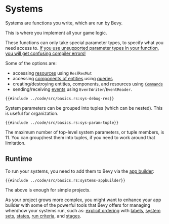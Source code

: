 # Systems

Systems are functions you write, which are run by Bevy.

This is where you implement all your game logic.

These functions can only take special parameter types, to specify what you need
access to. [If you use unsupported parameter types in your function, you will
get confusing compiler errors!](../pitfalls/into-system.md)

Some of the options are:
 - accessing [resources](./res.md) using `Res`/`ResMut`
 - accessing [components of entities](./ec.md) using [queries](./queries.md)
 - creating/destroying entities, components, and resources using [`Commands`](./commands.md)
 - sending/receiving [events](./events.md) using `EventWriter`/`EventReader`.

```rust,no_run,noplayground
{{#include ../code/src/basics.rs:sys-debug-res}}
```

System parameters can be grouped into tuples (which can be nested). This is
useful for organization.

```rust,no_run,noplayground
{{#include ../code/src/basics.rs:sys-param-tuple}}
```

The maximum number of top-level system parameters, or tuple members, is 11. You
can group/nest them into tuples, if you need to work around that limitation.

## Runtime

To run your systems, you need to add them to Bevy via the [app builder](./app-builder.md):

```rust,no_run,noplayground
{{#include ../code/src/basics.rs:systems-appbuilder}}
```

The above is enough for simple projects.

As your project grows more complex, you might want to enhance your app builder
with some of the powerful tools that Bevy offers for managing when/how your
systems run, such as: [explicit ordering](./system-order.md) with
[labels](./labels.md), [system sets](./system-sets.md), [states](./states.md),
[run criteria](./run-criteria.md), and [stages](./stages.md).
